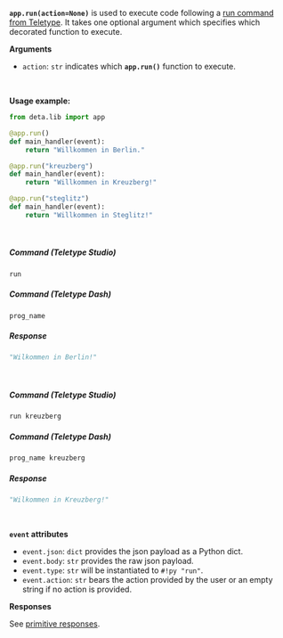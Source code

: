 **`app.run(action=None)`** is used to execute code following a [run command from Teletype](/use/run). It takes one optional argument which specifies which decorated function to execute.

**Arguments**

* `action`: `str` indicates which **`app.run()`** function to execute.


<br />

**Usage example:**

```python
from deta.lib import app

@app.run()
def main_handler(event):
    return "Willkommen in Berlin."

@app.run("kreuzberg")
def main_handler(event):
    return "Willkommen in Kreuzberg!"

@app.run("steglitz")
def main_handler(event):
    return "Willkommen in Steglitz!"
```

<br />

##### Command (Teletype Studio)
```ruby
run
```

##### Command (Teletype Dash)
```ruby
prog_name
```

##### Response
```python
"Wilkommen in Berlin!"
```

<br />

##### Command (Teletype Studio)
```ruby
run kreuzberg
```

##### Command (Teletype Dash)
```ruby
prog_name kreuzberg
```

##### Response
```python
"Wilkommen in Kreuzberg!"
```

<br />

**`event` attributes**

* `event.json`: `dict` provides the json payload as a Python dict.
* `event.body`: `str` provides the raw json payload.
* `event.type`: `str` will be instantiated to `#!py "run"`.
* `event.action`: `str` bears the action provided by the user or an empty string if no action is provided.

**Responses**

See [primitive responses](/lib/responses#primitive-responses).